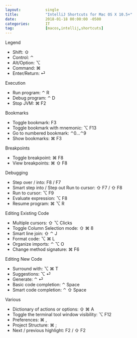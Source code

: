 ```yaml
---
layout:           single
title:            "IntelliJ Shortcuts for Mac OS X 10.5+"
date:             2018-01-18 00:00:00 -0500
categories:       IT
tag:              [macos,intellij,shortcuts]
---
```

Legend
- Shift: ⇧
- Control: ⌃
- Alt/Option: ⌥
- Command: ⌘
- Enter/Return: ⏎

Execution
- Run program: ⌃ R
- Debug program: ⌃ D
- Stop JVM: ⌘ F2

Bookmarks
- Toggle bookmark: F3
- Toggle bookmark with mnemonic: ⌥ F13
- Go to numbered bookmark: ⌃0...⌃9
- Show bookmarks: ⌘ F3

Breakpoints
- Toggle breakpoint: ⌘ F8
- View breakpoints: ⌘ ⇧ F8

Debugging
- Step over / into: F8 / F7
- Smart step into / Step out Run to cursor: ⇧ F7 / ⇧ F8
- Run to cursor: ⌥ F9
- Evaluate expression: ⌥ F8
- Resume program: ⌘ ⌥ R

Editing Existing Code
- Multiple cursors: ⇧ ⌥ Clicks
- Toggle Column Selection mode: ⇧ ⌘ 8
- Smart line join: ⇧ ⌃ J
- Format code: ⌥ ⌘ L
- Organize imports: ⌃ ⌥ O
- Change method signature: ⌘ F6 

Editing New Code
- Surround with: ⌥ ⌘ T
- Suggestions: ⌥ ⏎
- Generate: ⌃ ⏎
- Basic code completion: ⌃ Space
- Smart code completion: ⌃ ⇧ Space

Various
- Dictionary of actions or options: ⇧ ⌘ A
- Toggle the terminal tool window visibility: ⌥ F12
- Preferences: ⌘ ,
- Project Structure: ⌘ ;
- Next / previous highlight: F2 / ⇧ F2
